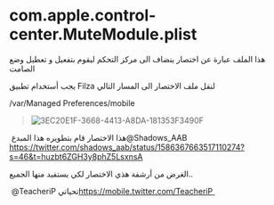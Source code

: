 # com.apple.control-center.MuteModule.plist

هذا الملف عبارة عن اختصار ينضاف الى مركز التحكم ليقوم بتفعيل و تعطيل وضع الصامت

يجب أستخدام تطبيق Filza لنقل ملف الاختصار الى المسار التالي 

/var/Managed Preferences/mobile


> ![3EC20E1F-3668-4413-A8DA-181353F3490F](https://user-images.githubusercontent.com/112024808/198854555-915c418f-9e98-451f-bed2-87de569d26f4.png)



هذا الاختصار قام بتطويره هذا المبدع 
‏@Shadows_AAB 
[https://twitter.com/shadows_aab/status/1586367663517110274?s=46&t=huzbt6ZGH3y8phZ5LsxnsA
](url)



الغرض من أرشفة هذي الاختصار لكي يستفيد منها الجميع.. 

تحياتي
‏⁦‪@TeacheriP‬⁩ 
‏[https://mobile.twitter.com/TeacheriP
‏](url)
